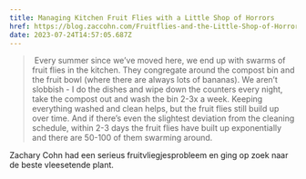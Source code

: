 ```yaml
---
title: Managing Kitchen Fruit Flies with a Little Shop of Horrors
href: https://blog.zaccohn.com/Fruitflies-and-the-Little-Shop-of-Horrors/
date: 2023-07-24T14:57:05.687Z
---
```

>﻿ Every summer since we’ve moved here, we end up with swarms of fruit flies in the kitchen. They congregate around the compost bin and the fruit bowl (where there are always lots of bananas). We aren’t slobbish - I do the dishes and wipe down the counters every night, take the compost out and wash the bin 2-3x a week. Keeping everything washed and clean helps, but the fruit flies still build up over time. And if there’s even the slightest deviation from the cleaning schedule, within 2-3 days the fruit flies have built up exponentially and there are 50-100 of them swarming around.

Zachary Cohn had een serieus fruitvliegjesprobleem en ging op zoek naar de beste vleesetende plant.